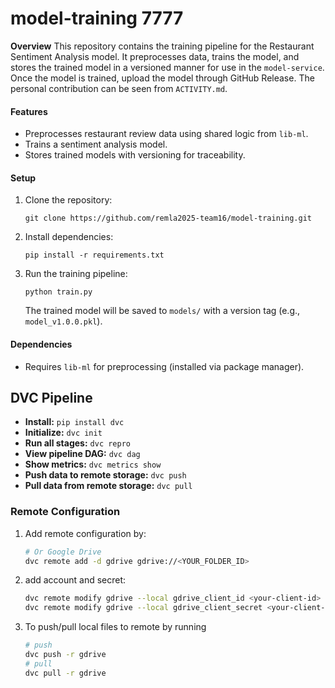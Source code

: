 # model-training 7777

**Overview**
This repository contains the training pipeline for the Restaurant Sentiment Analysis model. It preprocesses data, trains the model, and stores the trained model in a versioned manner for use in the `model-service`. Once the model is trained, upload the model through GitHub Release. The personal contribution can be seen from `ACTIVITY.md`.

#### **Features**

- Preprocesses restaurant review data using shared logic from `lib-ml`.
- Trains a sentiment analysis model.
- Stores trained models with versioning for traceability.

#### **Setup**

1. Clone the repository:

   ```
   git clone https://github.com/remla2025-team16/model-training.git
   ```

2. Install dependencies:

   ```
   pip install -r requirements.txt
   ```

3. Run the training pipeline:

   ```
   python train.py
   ```

   The trained model will be saved to `models/` with a version tag (e.g., `model_v1.0.0.pkl`).

#### **Dependencies**

- Requires `lib-ml` for preprocessing (installed via package manager).

## DVC Pipeline

- **Install:** `pip install dvc`  
- **Initialize:** `dvc init`  
- **Run all stages:** `dvc repro`  
- **View pipeline DAG:** `dvc dag`  
- **Show metrics:** `dvc metrics show`  
- **Push data to remote storage:** `dvc push`  
- **Pull data from remote storage:** `dvc pull`

### Remote Configuration

1. Add remote configuration by:
   ```bash
   # Or Google Drive
   dvc remote add -d gdrive gdrive://<YOUR_FOLDER_ID>
   ```
2. add account and secret:
   ```bash
   dvc remote modify gdrive --local gdrive_client_id <your-client-id>
   dvc remote modify gdrive --local gdrive_client_secret <your-client-secret>
   ```
3. To push/pull local files to remote by running
   ```bash
   # push
   dvc push -r gdrive
   # pull
   dvc pull -r gdrive
   ```